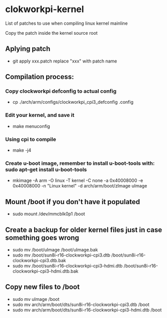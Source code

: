 # clokworkpi-kernel
List of patches to use when compiling linux kernel mainline

Copy the patch inside the kernel source root

## Aplying patch
* git apply xxx.patch
replace "xxx" with patch name

## Compilation process:
### Copy clockworkpi defconfig to actual config
* cp ./arch/arm/configs/clockworkpi_cpi3_defconfig .config
### Edit your kernel, and save it
* make menuconfig
### Using cpi to compile
* make -j4
### Create u-boot image, remember to install u-boot-tools with: sudo apt-get install u-boot-tools
* mkimage -A arm -O linux -T kernel -C none -a 0x40008000 -e 0x40008000 -n "Linux kernel" -d arch/arm/boot/zImage uImage

## Mount /boot if you don't have it populated
* sudo mount /dev/mmcblk0p1 /boot

## Create a backup for older kernel files just in case something goes wrong 
* sudo mv /boot/uImage /boot/uImage.bak
* sudo mv /boot/sun8i-r16-clockworkpi-cpi3.dtb /boot/sun8i-r16-clockworkpi-cpi3.dtb.bak
* sudo mv /boot/sun8i-r16-clockworkpi-cpi3-hdmi.dtb /boot/sun8i-r16-clockworkpi-cpi3-hdmi.dtb.bak
 
## Copy new files to /boot
* sudo mv uImage /boot
* sudo mv arch/arm/boot/dts/sun8i-r16-clockworkpi-cpi3.dtb /boot
* sudo mv arch/arm/boot/dts/sun8i-r16-clockworkpi-cpi3-hdmi.dtb /boot
